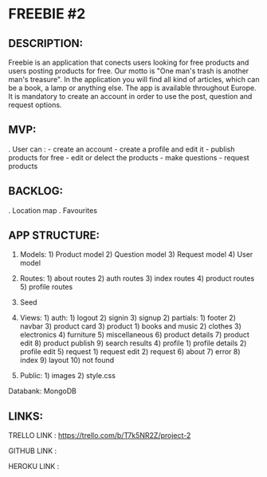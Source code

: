 
# FREEBIE #2

## DESCRIPTION: 

Freebie is an application that conects users looking for free products and users posting products for free. 
Our motto is "One man's trash is another man's treasure".
In the application you will find all kind of articles, which can be a book, a lamp or anything else. The app is available throughout Europe.
It is mandatory to create an account in order to use the post, question and request options. 

## MVP:
. User can : 
            - create an account 
            - create a profile and edit it
            - publish products for free
            - edit or delect the products
            - make questions
            - request products


## BACKLOG:
. Location map
. Favourites

## APP STRUCTURE:

1) Models:
       1) Product model
       2) Question model
       3) Request model
       4) User model

2) Routes:
       1) about routes
       2) auth routes
       3) index routes
       4) product routes
       5) profile routes
3) Seed
4) Views:
        1) auth: 
              1) logout
              2) signin
              3) signup
        2) partials:
              1) footer
              2) navbar
              3) product card
        3) product
              1) books and music
              2) clothes
              3) electronics
              4) furniture
              5) miscellaneous
              6) product details
              7) product edit
              8) product publish
              9) search results
        4) profile 
              1) profile details
              2) profile edit
        5) request
              1) request edit
              2) request
        6) about
        7) error
        8) index
        9) layout
        10) not found
5) Public: 
          1) images
          2) style.css

Databank: MongoDB

## LINKS:

TRELLO LINK : https://trello.com/b/T7k5NR2Z/project-2

GITHUB LINK :

HEROKU LINK :








